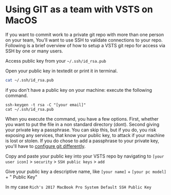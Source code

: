 # Using GIT as a team with VSTS on MacOS

If you want to commit work to a private git repo with more than one person on your team, You'll want to use 
SSH to validate connections to your repo. Following is a brief overview of how to setup a VSTS git repo for 
access via SSH by one or many users.

Access public key from your `~/.ssh/id_rsa.pub`

Open your public key in textedit or print it in terminal.

```sh
cat ~/.ssh/id_rsa.pub
```

if you don't have a public key on your machine: execute the following command. 

```
ssh-keygen -t rsa -C "[your email]"
cat ~/.ssh/id_rsa.pub
```

When you execute the command, you have a few options. First, whether you want to put the file in a non 
standard directory (dont). Second giving your private key a passphrase. You can skip this, but if you do, 
you risk exposing any services, that know your public key, to attack if your machine is lost or stolen. If
you do chose to add a passphrase to your private key, you'll have 
to [configure git differently](http://www.lmgtfy.com/?q=git+config+ssh+passphrase).

Copy and paste your public key into your VSTS repo by navigating to `[your user icon]` > `security` > `SSH public keys` > `add`

Give your public key a descriptive name, like `[your name]` + `[your pc model]` + " Public Key"

In my case `Rich's 2017 MacBook Pro System Default SSH Public Key`
